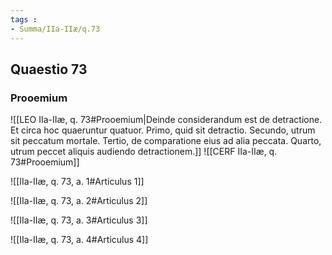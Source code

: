 ```yaml
---
tags : 
- Summa/IIa-IIæ/q.73
---
```


## Quaestio 73

### Prooemium

![[LEO IIa-IIæ, q. 73#Prooemium|Deinde considerandum est de detractione. Et circa hoc quaeruntur quatuor. Primo, quid sit detractio. Secundo, utrum sit peccatum mortale. Tertio, de comparatione eius ad alia peccata. Quarto, utrum peccet aliquis audiendo detractionem.]]
![[CERF IIa-IIæ, q. 73#Prooemium]]

![[IIa-IIæ, q. 73, a. 1#Articulus 1]]

![[IIa-IIæ, q. 73, a. 2#Articulus 2]]

![[IIa-IIæ, q. 73, a. 3#Articulus 3]]

![[IIa-IIæ, q. 73, a. 4#Articulus 4]]

